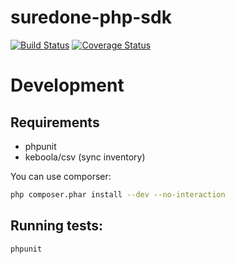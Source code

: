 suredone-php-sdk
================
[![Build Status](https://travis-ci.org/suredone/suredone-php-sdk.png)](https://travis-ci.org/suredone/suredone-php-sdk)
[![Coverage Status](https://coveralls.io/repos/suredone/suredone-php-sdk/badge.png)](https://coveralls.io/r/suredone/suredone-php-sdk)

# Development

## Requirements
 - phpunit
 - keboola/csv (sync inventory)

You can use comporser:
```sh
php composer.phar install --dev --no-interaction
```

## Running tests:
```sh
phpunit
```

